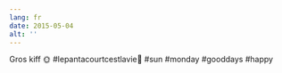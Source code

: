 ```yaml
---
lang: fr
date: 2015-05-04
alt: ''
---
```


Gros kiff 🌞 #lepantacourtcestlavie👖 #sun #monday #gooddays #happy
